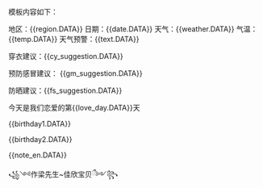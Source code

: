 



模板内容如下：

地区：{{region.DATA}} 日期：{{date.DATA}} 
天气：{{weather.DATA}} 气温：{{temp.DATA}}
天气预警：{{text.DATA}}

穿衣建议：{{cy_suggestion.DATA}}

预防感冒建议： {{gm_suggestion.DATA}}

防晒建议：{{fs_suggestion.DATA}}

今天是我们恋爱的第{{love_day.DATA}}天 

{{birthday1.DATA}} 

{{birthday2.DATA}}

{{note_en.DATA}} 

꧁༺作梁先生~佳欣宝贝ྀ༻꧂


